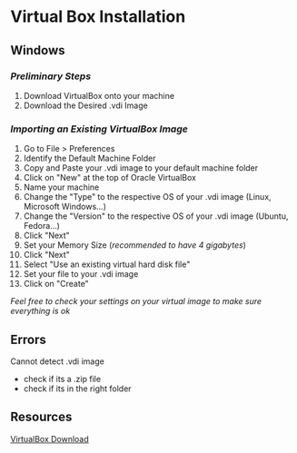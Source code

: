 # **Virtual Box Installation**

## **Windows**

### *Preliminary Steps*

1. Download VirtualBox onto your machine
2. Download the Desired .vdi Image


### *Importing an Existing VirtualBox Image*
1. Go to File > Preferences
2. Identify the Default Machine Folder
3. Copy and Paste your .vdi image to your default machine folder
4. Click on "New" at the top of Oracle VirtualBox
5. Name your machine
6. Change the "Type" to the respective OS of your .vdi image (Linux, Microsoft Windows...)
7. Change the "Version" to the respective OS of your .vdi image (Ubuntu, Fedora...)
8. Click "Next"
9. Set your Memory Size (*recommended to have 4 gigabytes*)
10. Click "Next"
11. Select "Use an existing virtual hard disk file"
12. Set your file to your .vdi image
13. Click on "Create"

*Feel free to check your settings on your virtual image to make sure everything is ok*


## **Errors**

Cannot detect .vdi image
- check if its a .zip file
- check if its in the right folder


## **Resources**

[VirtualBox Download](https://www.virtualbox.org/)